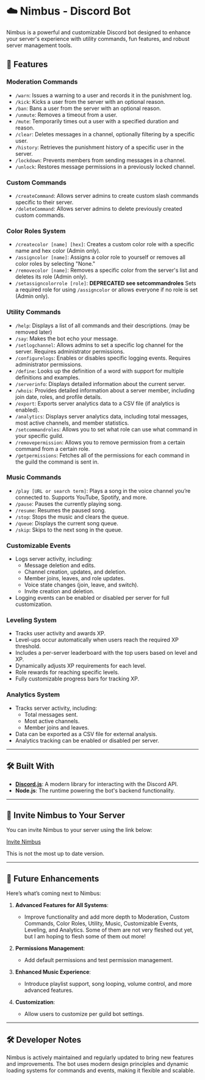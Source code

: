 # ☁️ Nimbus - Discord Bot

Nimbus is a powerful and customizable Discord bot designed to enhance your server's experience with utility commands, fun features, and robust server management tools.

## 🌟 Features

### **Moderation Commands**
- `/warn`: Issues a warning to a user and records it in the punishment log.
- `/kick`: Kicks a user from the server with an optional reason.
- `/ban`: Bans a user from the server with an optional reason.
- `/unmute`: Removes a timeout from a user.
- `/mute`: Temporarily times out a user with a specified duration and reason.
- `/clear`: Deletes messages in a channel, optionally filtering by a specific user.
- `/history`: Retrieves the punishment history of a specific user in the server.
- `/lockdown`: Prevents members from sending messages in a channel.
- `/unlock`: Restores message permissions in a previously locked channel.

### **Custom Commands**
- `/createCommand`: Allows server admins to create custom slash commands specific to their server.
- `/deleteCommand`: Allows server admins to delete previously created custom commands.

### **Color Roles System**
- `/createcolor [name] [hex]`: Creates a custom color role with a specific name and hex color (Admin only).
- `/assigncolor [name]`: Assigns a color role to yourself or removes all color roles by selecting "None."
- `/removecolor [name]`: Removes a specific color from the server's list and deletes its role (Admin only).
- `/setassigncolorrole [role]`: **DEPRECATED see setcommandroles** Sets a required role for using `/assigncolor` or allows everyone if no role is set (Admin only). 


### **Utility Commands**
- `/help`: Displays a list of all commands and their descriptions. (may be removed later)
- `/say`: Makes the bot echo your message.
- `/setlogchannel`: Allows admins to set a specific log channel for the server. Requires administrator permissions.
- `/configurelogs`: Enables or disables specific logging events. Requires administrator permissions.
- `/define`: Looks up the definition of a word with support for multiple definitions and examples.
- `/serverinfo`: Displays detailed information about the current server.
- `/whois`: Provides detailed information about a server member, including join date, roles, and profile details.
- `/export`: Exports server analytics data to a CSV file (if analytics is enabled).
- `/analytics`: Displays server analytics data, including total messages, most active channels, and member statistics.
- `/setcommandroles`: Allows you to set what role can use what command in your specific guild.
- `/removepermission`: Allows you to remove permission from a certain command from a certain role.
- `/getpermissions`: Fetches all of the permissions for each command in the guild the command is sent in.

### **Music Commands**
- `/play [URL or search term]`: Plays a song in the voice channel you’re connected to. Supports YouTube, Spotify, and more.
- `/pause`: Pauses the currently playing song.
- `/resume`: Resumes the paused song.
- `/stop`: Stops the music and clears the queue.
- `/queue`: Displays the current song queue.
- `/skip`: Skips to the next song in the queue.

### **Customizable Events**
- Logs server activity, including:
  - Message deletion and edits.
  - Channel creation, updates, and deletion.
  - Member joins, leaves, and role updates.
  - Voice state changes (join, leave, and switch).
  - Invite creation and deletion.
- Logging events can be enabled or disabled per server for full customization.

### **Leveling System**
- Tracks user activity and awards XP.
- Level-ups occur automatically when users reach the required XP threshold.
- Includes a per-server leaderboard with the top users based on level and XP.
- Dynamically adjusts XP requirements for each level.
- Role rewards for reaching specific levels.
- Fully customizable progress bars for tracking XP.

### **Analytics System**
- Tracks server activity, including:
  - Total messages sent.
  - Most active channels.
  - Member joins and leaves.
- Data can be exported as a CSV file for external analysis.
- Analytics tracking can be enabled or disabled per server.

---

## 🛠️ Built With

- **[Discord.js](https://discord.js.org/)**: A modern library for interacting with the Discord API.
- **Node.js**: The runtime powering the bot's backend functionality.

---

## 🤝 Invite Nimbus to Your Server

You can invite Nimbus to your server using the link below:

[Invite Nimbus](https://discord.com/oauth2/authorize?client_id=1316495186343231611&permissions=8&integration_type=0&scope=applications.commands+bot) 

This is not the most up to date version.

---

## 🚀 Future Enhancements

Here’s what’s coming next to Nimbus:

1. **Advanced Features for All Systems**:
   - Improve functionality and add more depth to Moderation, Custom Commands, Color Roles, Utility, Music, Customizable Events, Leveling, and Analytics. Some of them are not very fleshed out yet, but I am hoping to flesh some of them out more!

2. **Permissions Management**:
   - Add default permissions and test permission management.

3. **Enhanced Music Experience**:
   - Introduce playlist support, song looping, volume control, and more advanced features.

4. **Customization**:
   - Allow users to customize per guild bot settings.

---

## 🛠️ Developer Notes

Nimbus is actively maintained and regularly updated to bring new features and improvements. The bot uses modern design principles and dynamic loading systems for commands and events, making it flexible and scalable.
